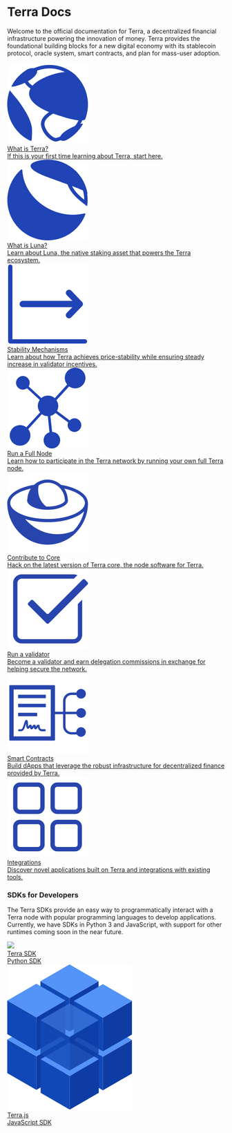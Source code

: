 # Terra Docs

Welcome to the official documentation for Terra, a decentralized financial infrastructure powering the innovation of money. Terra provides the foundational building blocks for a new digital economy with its stablecoin protocol, oracle system, smart contracts, and plan for mass-user adoption.

<div class="cards twoColumn">
  <a href="/Concepts/Protocol.html" class="card">
    <img src="/img/icon_terra.svg"/>
    <div class="title">
      What is Terra?
    </div>
    <div class="text">
      If this is your first time learning about Terra, start here.
    </div>
  </a>
  <a href="/Concepts/Protocol.html#terra-and-luna" class="card">
    <img src="/img/icon_luna.svg"/>
    <div class="title">
      What is Luna?
    </div>
    <div class="text">
      Learn about Luna, the native staking asset that powers the Terra ecosystem.
    </div>
  </a>
  <a href="/Concepts/Protocol.html#stablecoin" class="card">
    <img src="/img/icon_stable.svg"/>
    <div class="title">
      Stability Mechanisms
    </div>
    <div class="text">
      Learn about how Terra achieves price-stability while ensuring steady increase in validator incentives.
    </div>
  </a>
  <a href="/How-to/Run-a-full-Terra-node/Hardware-requirements.html" class="card">
    <img src="/img/icon_node.svg"/>
    <div class="title">
      Run a Full Node
    </div>
    <div class="text">
      Learn how to participate in the Terra network by running your own full Terra node.
    </div>
  </a>
  <a href="/Reference/Terra-core/Overview.html" class="card">
    <img src="/img/icon_core.svg"/>
    <div class="title">
      Contribute to Core
    </div>
    <div class="text">
      Hack on the latest version of Terra core, the node software for Terra.
    </div>
  </a>
  <a href="/How-to/Manage-a-Terra-validator/Overview.html" class="card">
    <img src="/img/icon_validator.svg"/>
    <div class="title">
      Run a validator
    </div>
    <div class="text">
      Become a validator and earn delegation commissions in exchange for helping secure the network.
    </div>
  </a>
  <a href="/Tutorials/Smart-contracts/Overview.html" class="card">
    <img src="/img/icon_smartcontract.svg"/>
    <div class="title">
      Smart Contracts
    </div>
    <div class="text">
      Build dApps that leverage the robust infrastructure for decentralized finance provided by Terra.
    </div>
  </a>
  <a href="/Reference/integrations.html" class="card">
    <img src="/img/icon_apps.svg"/>
    <div class="title">
      Integrations
    </div>
    <div class="text">
      Discover novel applications built on Terra and integrations with existing tools.
    </div>
  </a>
</div>

### SDKs for Developers

The Terra SDKs provide an easy way to programmatically interact with a Terra node with popular programming languages to develop applications. Currently, we have SDKs in Python 3 and JavaScript, with support for other runtimes coming soon in the near future.

<div class="cards twoColumn">
  <a href="https://terra-money.github.io/terra.py/" class="card lg dark">
    <img src="https://www.terra.money/assets/img/terra_sdk.svg">
    <div class="title">
      Terra SDK
    </div>
    <div class="text">
      Python SDK
    </div>
  </a>
  <a href="https://terra-money.github.io/terra.js/" class="card lg">
    <img src="/img/terra_js.svg">
    <div class="title">
      Terra.js
    </div>
    <div class="text">
      JavaScript SDK
    </div>
  </a>
</div>
